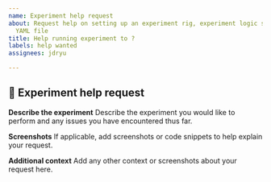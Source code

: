 ```yaml
---
name: Experiment help request
about: Request help on setting up an experiment rig, experiment logic script, or config
  YAML file
title: Help running experiment to ?
labels: help wanted
assignees: jdryu

---
```


## 🔬 Experiment help request

**Describe the experiment**
Describe the experiment you would like to perform and any issues you have encountered thus far.

**Screenshots**
If applicable, add screenshots or code snippets to help explain your request.

**Additional context**
Add any other context or screenshots about your request here.
